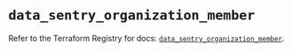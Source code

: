 # `data_sentry_organization_member`

Refer to the Terraform Registry for docs: [`data_sentry_organization_member`](https://registry.terraform.io/providers/jianyuan/sentry/0.14.5/docs/data-sources/organization_member).

